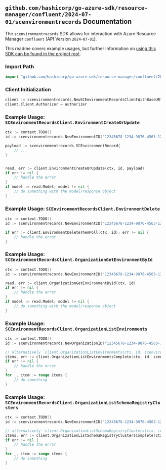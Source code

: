 
## `github.com/hashicorp/go-azure-sdk/resource-manager/confluent/2024-07-01/scenvironmentrecords` Documentation

The `scenvironmentrecords` SDK allows for interaction with Azure Resource Manager `confluent` (API Version `2024-07-01`).

This readme covers example usages, but further information on [using this SDK can be found in the project root](https://github.com/hashicorp/go-azure-sdk/tree/main/docs).

### Import Path

```go
import "github.com/hashicorp/go-azure-sdk/resource-manager/confluent/2024-07-01/scenvironmentrecords"
```


### Client Initialization

```go
client := scenvironmentrecords.NewSCEnvironmentRecordsClientWithBaseURI("https://management.azure.com")
client.Client.Authorizer = authorizer
```


### Example Usage: `SCEnvironmentRecordsClient.EnvironmentCreateOrUpdate`

```go
ctx := context.TODO()
id := scenvironmentrecords.NewEnvironmentID("12345678-1234-9876-4563-123456789012", "example-resource-group", "organizationName", "environmentId")

payload := scenvironmentrecords.SCEnvironmentRecord{
	// ...
}


read, err := client.EnvironmentCreateOrUpdate(ctx, id, payload)
if err != nil {
	// handle the error
}
if model := read.Model; model != nil {
	// do something with the model/response object
}
```


### Example Usage: `SCEnvironmentRecordsClient.EnvironmentDelete`

```go
ctx := context.TODO()
id := scenvironmentrecords.NewEnvironmentID("12345678-1234-9876-4563-123456789012", "example-resource-group", "organizationName", "environmentId")

if err := client.EnvironmentDeleteThenPoll(ctx, id); err != nil {
	// handle the error
}
```


### Example Usage: `SCEnvironmentRecordsClient.OrganizationGetEnvironmentById`

```go
ctx := context.TODO()
id := scenvironmentrecords.NewEnvironmentID("12345678-1234-9876-4563-123456789012", "example-resource-group", "organizationName", "environmentId")

read, err := client.OrganizationGetEnvironmentById(ctx, id)
if err != nil {
	// handle the error
}
if model := read.Model; model != nil {
	// do something with the model/response object
}
```


### Example Usage: `SCEnvironmentRecordsClient.OrganizationListEnvironments`

```go
ctx := context.TODO()
id := scenvironmentrecords.NewOrganizationID("12345678-1234-9876-4563-123456789012", "example-resource-group", "organizationName")

// alternatively `client.OrganizationListEnvironments(ctx, id, scenvironmentrecords.DefaultOrganizationListEnvironmentsOperationOptions())` can be used to do batched pagination
items, err := client.OrganizationListEnvironmentsComplete(ctx, id, scenvironmentrecords.DefaultOrganizationListEnvironmentsOperationOptions())
if err != nil {
	// handle the error
}
for _, item := range items {
	// do something
}
```


### Example Usage: `SCEnvironmentRecordsClient.OrganizationListSchemaRegistryClusters`

```go
ctx := context.TODO()
id := scenvironmentrecords.NewEnvironmentID("12345678-1234-9876-4563-123456789012", "example-resource-group", "organizationName", "environmentId")

// alternatively `client.OrganizationListSchemaRegistryClusters(ctx, id, scenvironmentrecords.DefaultOrganizationListSchemaRegistryClustersOperationOptions())` can be used to do batched pagination
items, err := client.OrganizationListSchemaRegistryClustersComplete(ctx, id, scenvironmentrecords.DefaultOrganizationListSchemaRegistryClustersOperationOptions())
if err != nil {
	// handle the error
}
for _, item := range items {
	// do something
}
```
